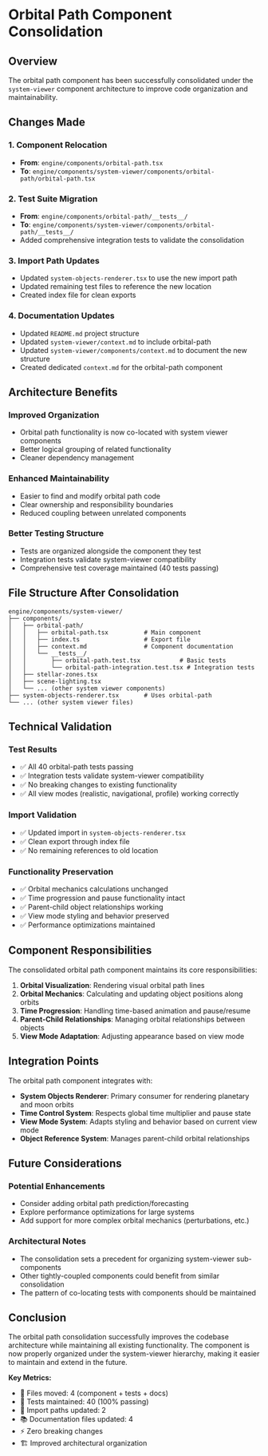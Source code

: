 # Orbital Path Component Consolidation

## Overview

The orbital path component has been successfully consolidated under the `system-viewer` component architecture to improve code organization and maintainability.

## Changes Made

### 1. **Component Relocation**
- **From**: `engine/components/orbital-path.tsx`
- **To**: `engine/components/system-viewer/components/orbital-path/orbital-path.tsx`

### 2. **Test Suite Migration**
- **From**: `engine/components/orbital-path/__tests__/`
- **To**: `engine/components/system-viewer/components/orbital-path/__tests__/`
- Added comprehensive integration tests to validate the consolidation

### 3. **Import Path Updates**
- Updated `system-objects-renderer.tsx` to use the new import path
- Updated remaining test files to reference the new location
- Created index file for clean exports

### 4. **Documentation Updates**
- Updated `README.md` project structure
- Updated `system-viewer/context.md` to include orbital-path
- Updated `system-viewer/components/context.md` to document the new structure
- Created dedicated `context.md` for the orbital-path component

## Architecture Benefits

### **Improved Organization**
- Orbital path functionality is now co-located with system viewer components
- Better logical grouping of related functionality
- Cleaner dependency management

### **Enhanced Maintainability**
- Easier to find and modify orbital path code
- Clear ownership and responsibility boundaries
- Reduced coupling between unrelated components

### **Better Testing Structure**
- Tests are organized alongside the component they test
- Integration tests validate system-viewer compatibility
- Comprehensive test coverage maintained (40 tests passing)

## File Structure After Consolidation

```
engine/components/system-viewer/
├── components/
│   ├── orbital-path/
│   │   ├── orbital-path.tsx          # Main component
│   │   ├── index.ts                  # Export file
│   │   ├── context.md                # Component documentation
│   │   └── __tests__/
│   │       ├── orbital-path.test.tsx           # Basic tests
│   │       └── orbital-path-integration.test.tsx # Integration tests
│   ├── stellar-zones.tsx
│   ├── scene-lighting.tsx
│   └── ... (other system viewer components)
├── system-objects-renderer.tsx       # Uses orbital-path
└── ... (other system viewer files)
```

## Technical Validation

### **Test Results**
- ✅ All 40 orbital-path tests passing
- ✅ Integration tests validate system-viewer compatibility
- ✅ No breaking changes to existing functionality
- ✅ All view modes (realistic, navigational, profile) working correctly

### **Import Validation**
- ✅ Updated import in `system-objects-renderer.tsx`
- ✅ Clean export through index file
- ✅ No remaining references to old location

### **Functionality Preservation**
- ✅ Orbital mechanics calculations unchanged
- ✅ Time progression and pause functionality intact
- ✅ Parent-child object relationships working
- ✅ View mode styling and behavior preserved
- ✅ Performance optimizations maintained

## Component Responsibilities

The consolidated orbital path component maintains its core responsibilities:

1. **Orbital Visualization**: Rendering visual orbital path lines
2. **Orbital Mechanics**: Calculating and updating object positions along orbits
3. **Time Progression**: Handling time-based animation and pause/resume
4. **Parent-Child Relationships**: Managing orbital relationships between objects
5. **View Mode Adaptation**: Adjusting appearance based on view mode

## Integration Points

The orbital path component integrates with:

- **System Objects Renderer**: Primary consumer for rendering planetary and moon orbits
- **Time Control System**: Respects global time multiplier and pause state
- **View Mode System**: Adapts styling and behavior based on current view mode
- **Object Reference System**: Manages parent-child orbital relationships

## Future Considerations

### **Potential Enhancements**
- Consider adding orbital path prediction/forecasting
- Explore performance optimizations for large systems
- Add support for more complex orbital mechanics (perturbations, etc.)

### **Architectural Notes**
- The consolidation sets a precedent for organizing system-viewer sub-components
- Other tightly-coupled components could benefit from similar consolidation
- The pattern of co-locating tests with components should be maintained

## Conclusion

The orbital path consolidation successfully improves the codebase architecture while maintaining all existing functionality. The component is now properly organized under the system-viewer hierarchy, making it easier to maintain and extend in the future.

**Key Metrics:**
- 📁 Files moved: 4 (component + tests + docs)
- 🧪 Tests maintained: 40 (100% passing)
- 🔗 Import paths updated: 2
- 📚 Documentation files updated: 4
- ⚡ Zero breaking changes
- 🏗️ Improved architectural organization 